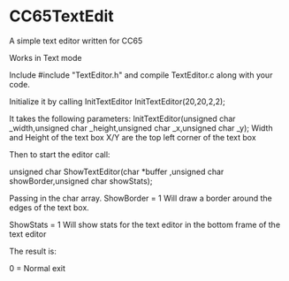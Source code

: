 # CC65TextEdit
A simple text editor written for CC65

Works in Text mode

Include #include "TextEditor.h"
and compile TextEditor.c along with your code.

Initialize it by calling InitTextEditor
InitTextEditor(20,20,2,2);

It takes the following parameters:
InitTextEditor(unsigned char _width,unsigned char _height,unsigned char _x,unsigned char _y);
Width and Height of the text box
X/Y are the top left corner of the text box

Then to start the editor call:

unsigned char ShowTextEditor(char *buffer ,unsigned char showBorder,unsigned char showStats);

Passing in the char array.
ShowBorder = 1
Will draw a border around the edges of the text box.

ShowStats = 1
Will show stats for the text editor in the bottom frame of the text editor

The result is:

0 = Normal exit

<Others to come>
